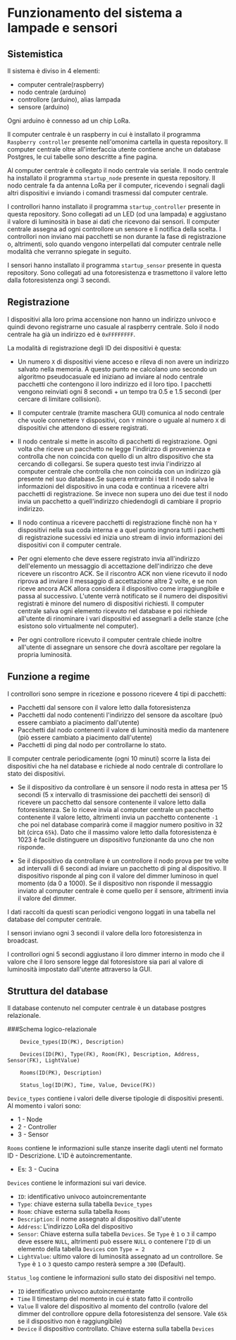 # Funzionamento del sistema a lampade e sensori

## Sistemistica

Il sistema è diviso in 4 elementi:

- computer centrale(raspberry)
- nodo centrale (arduino)
- controllore (arduino), alias lampada
- sensore (arduino)

Ogni arduino è connesso ad un chip LoRa.

Il computer centrale è un raspberry in cui è installato il programma `Raspberry controller` presente nell'omonima cartella in questa repository. Il computer centrale oltre all'interfaccia utente contiene anche un database Postgres, le cui tabelle sono descritte a fine pagina.

Al computer centrale è collegato il nodo centrale via seriale. Il nodo centrale ha installato il programma `startup_node` presente in questa repository. Il nodo centrale fa da antenna LoRa per il computer, ricevendo i segnali dagli altri dispositivi e inviando i comandi trasmessi dal computer centrale.

I controllori hanno installato il programma `startup_controller` presente in questa repository. Sono collegati ad un LED (od una lampada) e aggiustano il valore di luminosità in base ai dati che ricevono dai sensori. Il computer centrale assegna ad ogni controllore un sensore e li notifica della scelta. I controllori non inviano mai pacchetti se non durante la fase di registrazione o, altrimenti, solo quando vengono interpellati dal computer centrale nelle modalità che verranno spiegate in seguito.

I sensori hanno installato il programma `startup_sensor` presente in questa repository. Sono collegati ad una fotoresistenza e trasmettono il valore letto dalla fotoresistenza ongi 3 secondi.

## Registrazione

I dispositivi alla loro prima accensione non hanno un indirizzo univoco e quindi devono registrarne uno casuale al raspberry centrale. Solo il nodo centrale ha già un indirizzo ed è `0xFFFFFFFF`.

La modalità di registrazione degli ID dei dispositivi è questa:

* Un numero `X` di dispositivi viene acceso e rileva di non avere un indirizzo salvato nella memoria. A questo punto ne calcolano uno secondo un algoritmo pseudocasuale ed iniziano ad inviare al nodo centrale pacchetti che contengono il loro indirizzo ed il loro tipo. I pacchetti vengono reinviati ogni 8 secondi + un tempo tra 0.5 e 1.5 secondi (per cercare di limitare collisioni).

* Il computer centrale (tramite maschera GUI) comunica al nodo centrale che vuole connettere `Y` dispositivi, con `Y` minore o uguale al numero `X` di dispositivi che attendono di essere registrati. 

* Il nodo centrale si mette in ascolto di pacchetti di registrazione. Ogni volta che riceve un pacchetto ne legge l'indirizzo di provenienza e controlla che non coincida con quello di un altro dispositivo che sta cercando di collegarsi. Se supera questo test invia l'indirizzo al computer centrale che controlla che non coincida con un indirizzo già presente nel suo database.Se supera entrambi i test il nodo salva le informazioni del dispositivo in una coda e continua a ricevere altri pacchetti di registrazione. Se invece non supera uno dei due test il nodo invia un pacchetto a quell'indirizzo chiedendogli di cambiare il proprio indirizzo.

* Il nodo continua a ricevere pacchetti di registrazione finchè non ha `Y` dispositivi nella sua coda interna e a quel punto ingnora tutti i pacchetti di registrazione sucessivi ed inizia uno stream di invio informazioni dei dispositivi con il computer centrale.

* Per ogni elemento che deve essere registrato invia all'indirizzo dell'elemento un messaggio di accettazione dell'indirizzo che deve ricevere un riscontro ACK. Se il riscontro ACK non viene ricevuto il nodo riprova ad inviare il messaggio di accettazione altre 2 volte, e se non riceve ancora ACK allora considera il dispositivo come irraggiungibile e passa al successivo. L'utente verrà notificato se il numero dei dispositivi registrati è minore del numero di dispositivi richiesti. Il computer centrale salva ogni elemento ricevuto nel database e poi richiede all'utente di rinominare i vari dispositivi ed assegnarli a delle stanze (che esistono solo virtualmente nel computer).

* Per ogni controllore ricevuto il computer centrale chiede inoltre all'utente di assegnare un sensore che dovrà ascoltare per regolare la propria luminosità.

## Funzione a regime

I controllori sono sempre in ricezione e possono ricevere 4 tipi di pacchetti:

* Pacchetti dal sensore con il valore letto dalla fotoresistenza
* Pacchetti dal nodo contenenti l'indirizzo del sensore da ascoltare (può essere cambiato a piacimento dall'utente)
* Pacchetti dal nodo contenenti il valore di luminosità medio da mantenere (piò essere cambiato a piacimento dall'utente)
* Pacchetti di ping dal nodo per controllarne lo stato.

Il computer centrale periodicamente (ogni 10 minuti) scorre la lista dei dispositivi che ha nel database e richiede al nodo centrale di controllare lo stato dei dispositivi.

* Se il dispositivo da controllare è un sensore il nodo resta in attesa per 15 secondi (5 x intervallo di trasmissione dei pacchetti dei sensori) di ricevere un pacchetto dal sensore contenente il valore letto dalla fotoresistenza. Se lo riceve invia al computer centrale un pacchetto contenente il valore letto, altrimenti invia un pacchetto contenente `-1` che poi nel database comparirà come il maggior numero positivo in 32 bit (circa `65k`). Dato che il massimo valore letto dalla fotoresistenza è 1023 è facile distinguere un dispositivo funzionante da uno che non risponde.

* Se il dispositivo da controllare è un controllore il nodo prova per tre volte ad intervalli di 6 secondi ad inviare un pacchetto di ping al dispositivo. Il dispositivo risponde al ping con il valore del dimmer luminoso in quel momento (da 0 a 1000). Se il dispositivo non risponde il messaggio inviato al computer centrale è come quello per il sensore, altrimenti invia il valore del dimmer.

I dati raccolti da questi scan periodici vengono loggati in una tabella nel database del computer centrale.

I sensori inviano ogni 3 secondi il valore della loro fotoresistenza in broadcast. 

I controllori ogni 5 secondi aggiustano il loro dimmer interno in modo che il valore che il loro sensore legge dal fotoresistore sia pari al valore di luminosità impostato dall'utente attraverso la GUI. 

## Struttura del database

Il database contenuto nel computer centrale è un database postgres relazionale.

###Schema logico-relazionale

```
	Device_types(ID(PK), Description)
```
```
	Devices(ID(PK), Type(FK), Room(FK), Description, Address, Sensor(FK), LightValue)
```
```
	Rooms(ID(PK), Description)
```
```
	Status_log(ID(PK), Time, Value, Device(FK))
```
`Device_types` contiene i valori delle diverse tipologie di dispositivi presenti. Al momento i valori sono:

* 1 - Node
* 2 - Controller
* 3 - Sensor

`Rooms` contiene le informazioni sulle stanze inserite dagli utenti nel formato ID - Descrizione. L'ID è autoincrementante.

* Es: 3 - Cucina

`Devices` contiene le informazioni sui vari device.

* `ID`: identificativo univoco autoincrementante
* `Type`: chiave esterna sulla tabella `Device_types`
* `Room`: chiave esterna sulla tabella `Rooms`
* `Description`: il nome assegnato al dispositivo dall'utente
* `Address`: L'indirizzo LoRa del dispositivo
* `Sensor`: Chiave esterna sulla tabella `Devices`. Se `Type` è `1` o `3` il campo deve essere `NULL`, altrimenti può essere `NULL` o contenere l'`ID` di un elemento della tabella `Devices` con `Type = 2`
* `LightValue`: ultimo valore di luminosità assegnato ad un controllore. Se `Type` è `1` o `3` questo campo resterà sempre a `300` (Default). 

`Status_log` contiene le informazioni sullo stato dei dispositivi nel tempo.

* `ID` identificativo univoco autoincrementante
* `Time` Il timestamp del momento in cui è stato fatto il controllo
* `Value` Il valore del dispositivo al momento del controllo (valore del dimmer del controllore oppure della fotoresistenza del sensore. Vale `65k` se il dispositivo non è raggiungibile)
* `Device` il dispositivo controllato. Chiave esterna sulla tabella `Devices`